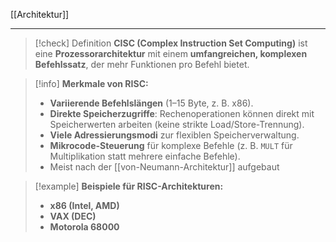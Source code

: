 [[Architektur]]

---

> [!check] Definition
> **CISC (Complex Instruction Set Computing)** ist eine **Prozessorarchitektur** mit einem **umfangreichen, komplexen Befehlssatz**, der mehr Funktionen pro Befehl bietet.

> [!info] **Merkmale von RISC:**
> - **Variierende Befehlslängen** (1–15 Byte, z. B. x86).
> - **Direkte Speicherzugriffe**: Rechenoperationen können direkt mit Speicherwerten arbeiten (keine strikte Load/Store-Trennung).
> - **Viele Adressierungsmodi** zur flexiblen Speicherverwaltung.
> - **Mikrocode-Steuerung** für komplexe Befehle (z. B. `MULT` für Multiplikation statt mehrere einfache Befehle).
> - Meist nach der [[von-Neumann-Architektur]] aufgebaut

> [!example] **Beispiele für RISC-Architekturen:**
> - **x86 (Intel, AMD)**
> - **VAX (DEC)**
> - **Motorola 68000**
